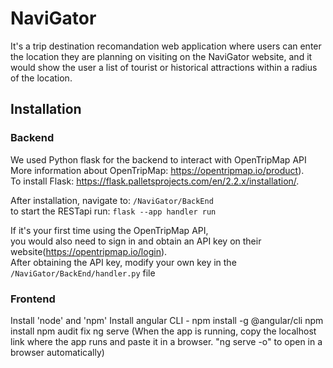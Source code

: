 # NaviGator
It's a trip destination recomandation web application where users can enter the location they are planning on visiting on the NaviGator website, and it would show the user a list of tourist or historical attractions within a radius of the location.

## Installation

### Backend
We used Python flask for the backend to interact with OpenTripMap API    
More information about OpenTripMap: https://opentripmap.io/product).   
To install Flask: https://flask.palletsprojects.com/en/2.2.x/installation/. 
  
    
    
After installation, navigate to: `/NaviGator/BackEnd`   
to start the RESTapi run: `flask --app handler run`  
     
     
If it's your first time using the OpenTripMap API,   
you would also need to sign in and obtain an API key on their website(https://opentripmap.io/login).    
After obtaining the API key, modify your own key in the `/NaviGator/BackEnd/handler.py` file


### Frontend
Install 'node' and 'npm'
Install angular CLI - npm install -g @angular/cli
npm install
npm audit fix
ng serve (When the app is running, copy the localhost link where the app runs and paste it in a browser. "ng serve -o" to open in a browser automatically)
